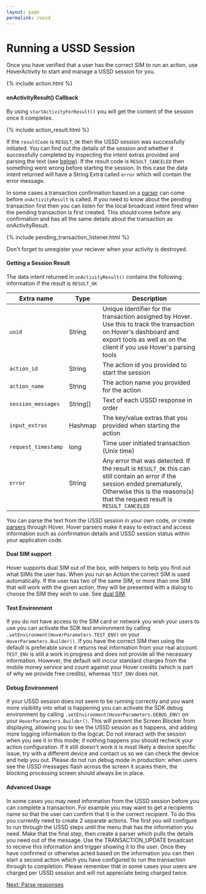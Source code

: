 ```yaml
---
layout: page
permalink: /ussd
---
```


# Running a USSD Session

Once you have verified that a user has the correct SIM to run an action, use HoverActivity to start and manage a USSD session for you.

{% include action.html %}

#### onActivityResult() Callback

By using `startActivityForResult()` you will get the content of the session once it completes.

{% include action_result.html %}

If the `resultCode` is `RESULT_OK` then the USSD session was successfully initiated. You can find out the details of the session and whether it successfully completed by inspecting the intent extras provided and parsing the text (see [below](#result)). If the result code is `RESULT_CANCELED` then something went wrong before starting the session. In this case the data intent returned will have a String Extra called `error` which will contain the error message.

In some cases a transaction confirmation based on a [parser](/parsing) can come before `onActivityResult` is called. If you need to know about the pending transaction first then you can listen for the local broadcast intent fired when the pending transaction is first created. This should come before any confirmation and has all the same details about the transaction as onActivityResult.

{% include pending_transaction_listener.html %}

Don't forget to unregister your reciever when your activity is destroyed.

#### Getting a Session Result

The data intent returned in `onActivityResult()` contains the following information if the result is `RESULT_OK`

|Extra name            | Type       | Description  |
|---                   |---         |---           |
| `uuid`               | String     |  Unique Identifier for the transaction assigned by Hover. Use this to track the transaction on Hover's dashboard and export tools as well as on the client if you use Hover's parsing tools  |
| `action_id`          | String     | The action id you provided to start the session  |
| `action_name`        | String     |  The action name you provided for the action  |
| `session_messages`   | String\[\] | Text of each USSD response in order  |
| `input_extras`       | Hashmap    | The key/value extras that you provided when starting the action |
| `request_timestamp`  | long       | Time user initiated transaction (Unix time)  |
| `error`              | String     | Any error that was detected. If the result is `RESULT_OK` this can still contain an error if the session ended prematurely, Otherwise this is the reasons(s) that the request result is `RESULT_CANCELED`  |

You can parse the text from the USSD session in your own code, or create [parsers](/parsing) through Hover. Hover parsers make it easy to extract and access information such as confirmation details and USSD session status within your application code.

#### Dual SIM support

Hover supports dual SIM out of the box, with helpers to help you find out what SIMs the user has. When you run an Action the correct SIM is used automatically. If the user has two of the same SIM, or more than one SIM that will work with the given action, they will be presented with a dialog to choose the SIM they wish to use. See [dual SIM](/dual-sim).

#### Test Environment

If you do not have access to the SIM card or network you wish your users to use you can activate the SDK test environment by calling `.setEnvironment(HoverParameters.TEST_ENV)` on your `HoverParameters.Builder()`. If you have the correct SIM then using the default is preferable since it returns real information from your real account. `TEST_ENV` is still a work in progress and does not provide all the necessary information. However, the default will inccur standard charges from the mobile money service and count against your Hover credits (which is part of why we provide free credits), whereas `TEST_ENV` does not.

#### Debug Environment

If your USSD session does not seem to be running correctly and you want more visibility into what is happening you can activate the SDK debug environment by calling `.setEnvironment(HoverParameters.DEBUG_ENV)` on your `HoverParameters.Builder()`. This will prevent the Screen Blocker from displaying, allowing you to see the USSD session as it happens, and adding more logging information to the logcat. Do not interact with the session when you see it in this mode; if nothing happens you should recheck your action configuration. If it still doesn't work it is most likely a device specific issue, try with a different device and contact us so we can check the device and help you out. Please do not run debug mode in production: when users see the USSD messages flash across the screen it scares them, the blocking processing screen should always be in place.

#### Advanced Usage

In some cases you may need information from the USSD session before you can complete a transaction. For example you may want to get a recipients name so that the user can confirm that it is the correct recipient. To do this you currently need to create 2 separate actions. The first you will configure to run through the USSD steps until the menu that has the information you need. Make that the final step, then create a parser which pulls the details you need out of the message. Use the TRANSACTION_UPDATE broadcast to recieve this information and trigger showing it to the user. Once they have confirmed or otherwise acted based on the information you can then start a second action which you have configured to run the transaction through to completion. Please remember that in some cases your users are charged per USSD session and will not appreciate being charged twice.

[Next: Parse responses](/parsing)
